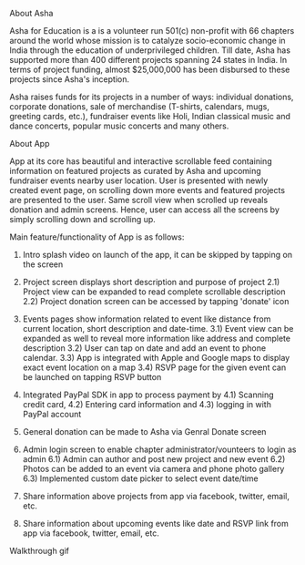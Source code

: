 

About Asha


Asha for Education is a is a volunteer run 501(c) non-profit with 66 chapters around the world whose mission is to catalyze socio-economic change in India through the education of underprivileged children. Till date, Asha has supported more than 400 different  projects  spanning 24 states in India. In terms of project funding, almost $25,000,000 has been disbursed to these projects since Asha's inception. 

Asha raises funds for its projects in a number of ways: individual donations, corporate donations, sale of merchandise (T-shirts, calendars, mugs, greeting cards, etc.), fundraiser events like Holi, Indian classical music and dance concerts, popular music concerts and many others.


About App 

App at its core has beautiful and interactive scrollable feed containing information on featured projects as curated by Asha and upcoming fundraiser events nearby user location. User is presented with newly created event page, on scrolling down more events and featured projects are presented to the user. Same scroll view when scrolled up reveals donation and admin screens. 
Hence, user can access all the screens by simply scrolling down and scrolling up.

Main feature/functionality of App is as follows:

1) Intro splash video on launch of the app, it can be skipped by tapping on the screen

2) Project screen displays short description and purpose of project
   2.1) Project view can be expanded to read complete scrollable description
   2.2) Project donation screen can be accessed by tapping 'donate' icon
   
3) Events pages show information related to event like distance from current location, short description and date-time.
  3.1) Event view can be expanded as well to reveal more information like address and complete description
  3.2) User can tap on date and add an event to phone calendar.
  3.3) App is integrated with Apple and Google maps to display exact event location on a map
  3.4) RSVP page for the given event can be launched on tapping RSVP button

4) Integrated PayPal SDK in app to process payment by 
   4.1) Scanning credit card,
   4.2) Entering card information and 
   4.3) logging in with PayPal account
   
5) General donation can be made to Asha via Genral Donate screen

6) Admin login screen to enable chapter administrator/vounteers to login as admin
   6.1) Admin can author and post new project and new event
   6.2) Photos can be added to an event via camera and phone photo gallery
   6.3) Implemented custom date picker to select event date/time
   
7) Share information above projects from app via facebook, twitter, email, etc.

8) Share information about upcoming events like date and RSVP link from app via facebook, twitter, email, etc.

Walkthrough gif



